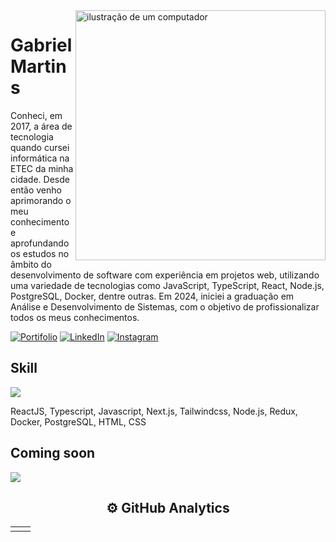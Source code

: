 <img src="https://raw.githubusercontent.com/MicaelliMedeiros/micaellimedeiros/master/image/computer-illustration.png" alt="ilustração de um computador" min-width="400px" max-width="400px" width="400px" align="right">

# Gabriel Martins</h1>

Conheci, em 2017, a área de tecnologia quando cursei informática na ETEC da minha cidade. Desde então venho aprimorando o meu conhecimento e aprofundando os estudos no âmbito do desenvolvimento de software com experiência em projetos web, utilizando uma variedade de tecnologias como JavaScript, TypeScript, React, Node.js, PostgreSQL, Docker, dentre outras. Em 2024, iniciei a graduação em Análise e Desenvolvimento de Sistemas, com o objetivo de profissionalizar todos os meus conhecimentos. 

[<img src="https://img.shields.io/badge/Portfolio-%23000000.svg?style=for-the-badge&logo=firefox&logoColor=#FF7139" alt="Portifolio"/>](https://portifolio-gabriel-martins.vercel.app)
[<img src="https://img.shields.io/badge/linkedin-%230077B5.svg?style=for-the-badge&logo=linkedin&logoColor=white" alt="LinkedIn"/>](https://www.linkedin.com/in/gabriel-martins-228108190/)
[<img src="https://img.shields.io/badge/Instagram-%23E4405F.svg?style=for-the-badge&logo=Instagram&logoColor=white" alt="Instagram"/>](https://www.instagram.com/gabriel_kmartins/)

## Skill

<p align="left" >
  <a href="https://skillicons.dev">
    <img src="https://skillicons.dev/icons?i=react,ts,js,nextjs,tailwind,nodejs,redux,docker,postgresql,html,css" />
  </a>
</p>
ReactJS, Typescript, Javascript, Next.js, Tailwindcss, Node.js, Redux, Docker, PostgreSQL, HTML, CSS

## Coming soon


<a href="https://skillicons.dev">
  <img src="https://skillicons.dev/icons?i=mongodb,sequelize,angular,jest" />
</a>



<h2 align="center">
  ⚙️ GitHub Analytics
</h2>


<table align="center" >
  <tr>
    <td>
      <img alt="" src="https://github-readme-stats-sigma-five.vercel.app/api?username=gabrielmartinsss&theme=tokyonight&show_icons=true">
    </td>
    <td>
      <img alt="" src='https://github-readme-stats.vercel.app/api/top-langs/?username=gabrielmartinsss&theme=tokyonight&layout=compact'>
    </td>
  </tr>
</table>

  

  


